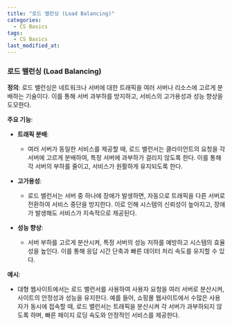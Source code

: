 ```yaml
---
title: "로드 밸런싱 (Load Balancing)"
categories:
  - CS Basics
tags:
  - CS Basics
last_modified_at: 
---
```




### 로드 밸런싱 (Load Balancing)

**정의**: 
로드 밸런싱은 네트워크나 서버에 대한 트래픽을 여러 서버나 리소스에 고르게 분배하는 기술이다. 이를 통해 서버 과부하를 방지하고, 서비스의 고가용성과 성능 향상을 도모한다.

**주요 기능**:
- **트래픽 분배**: 
  - 여러 서버가 동일한 서비스를 제공할 때, 로드 밸런서는 클라이언트의 요청을 각 서버에 고르게 분배하여, 특정 서버에 과부하가 걸리지 않도록 한다. 이를 통해 각 서버의 부하를 줄이고, 서비스가 원활하게 유지되도록 한다.
  
- **고가용성**: 
  - 로드 밸런서는 서버 중 하나에 장애가 발생하면, 자동으로 트래픽을 다른 서버로 전환하여 서비스 중단을 방지한다. 이로 인해 시스템의 신뢰성이 높아지고, 장애가 발생해도 서비스가 지속적으로 제공된다.

- **성능 향상**: 
  - 서버 부하를 고르게 분산시켜, 특정 서버의 성능 저하를 예방하고 시스템의 효율성을 높인다. 이를 통해 응답 시간 단축과 빠른 데이터 처리 속도를 유지할 수 있다.

**예시**:
- 대형 웹사이트에서는 로드 밸런서를 사용하여 사용자 요청을 여러 서버로 분산시켜, 사이트의 안정성과 성능을 유지한다. 예를 들어, 쇼핑몰 웹사이트에서 수많은 사용자가 동시에 접속할 때, 로드 밸런서는 트래픽을 분산시켜 각 서버가 과부하되지 않도록 하며, 빠른 페이지 로딩 속도와 안정적인 서비스를 제공한다.
